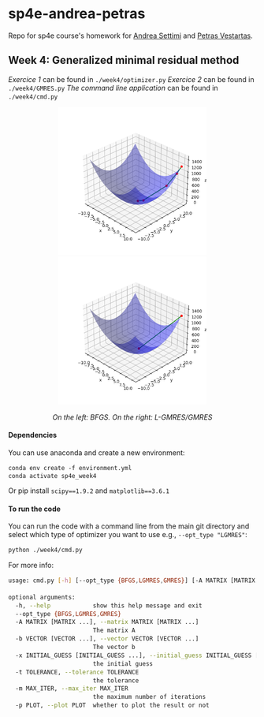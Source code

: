 # sp4e-andrea-petras
Repo for sp4e course's homework for [Andrea Settimi](andrea.settimi@epfl.ch) and [Petras Vestartas](petras.vestartas@epfl.ch).

## Week 4: Generalized minimal residual method
*Exercice 1* can be found in `./week4/optimizer.py`
*Exercice 2* can be found in `./week4/GMRES.py`
*The command line application* can be found in `./week4/cmd.py`

<p>
    <figure align="center">
        <img src="./week4/img/opt1.png" width="300" height="300" />
        <img src="./week4/img/opt2.png" width="300" height="300" />
    </figure>
</p>
<p align="center"><i>On the left: BFGS. On the right: L-GMRES/GMRES</i></p>

#### **Dependencies**
You can use anaconda and create a new environment:
```
conda env create -f environment.yml
conda activate sp4e_week4
```
Or pip install `scipy==1.9.2` and `matplotlib==3.6.1`

#### **To run the code**
You can run the code with a command line from the main git directory and select which type of optimizer you want to use e.g., `--opt_type "LGMRES"`:
```bash
python ./week4/cmd.py
```
For more info:
```bash
usage: cmd.py [-h] [--opt_type {BFGS,LGMRES,GMRES}] [-A MATRIX [MATRIX ...]] [-b VECTOR [VECTOR ...]] [-x INITIAL_GUESS [INITIAL_GUESS ...]] [-t TOLERANCE] [-m MAX_ITER] [-p PLOT]

optional arguments:
  -h, --help            show this help message and exit
  --opt_type {BFGS,LGMRES,GMRES}
  -A MATRIX [MATRIX ...], --matrix MATRIX [MATRIX ...]
                        The matrix A
  -b VECTOR [VECTOR ...], --vector VECTOR [VECTOR ...]
                        The vector b
  -x INITIAL_GUESS [INITIAL_GUESS ...], --initial_guess INITIAL_GUESS [INITIAL_GUESS ...]
                        the initial guess
  -t TOLERANCE, --tolerance TOLERANCE
                        the tolerance
  -m MAX_ITER, --max_iter MAX_ITER
                        the maximum number of iterations
  -p PLOT, --plot PLOT  whether to plot the result or not
```
